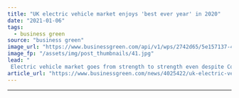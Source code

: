 ```yaml
---
title: "UK electric vehicle market enjoys 'best ever year' in 2020"
date: "2021-01-06"
tags: 
  - business green
source: "business green"
image_url: "https://www.businessgreen.com/api/v1/wps/2742d65/5e157137-4883-45f5-a9cf-c64836efa110/7/Kensington-and-Chelsea-council-2-185x114.jpg"
image_fp: "/assets/img/post_thumbnails/41.jpg"
lead: "
 Electric vehicle market goes from strength to strength even despite Covid-19 pandemic, with UK sales making up more than one in ten new car registrations in 2020 ..."
article_url: "https://www.businessgreen.com/news/4025422/uk-electric-vehicle-market-enjoys-best-2020"
---
```


---
